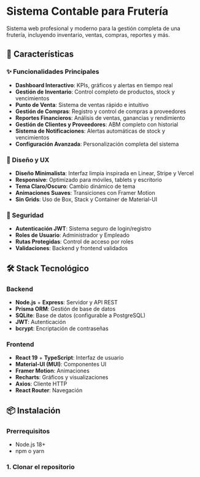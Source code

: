 # Sistema Contable para Frutería

Sistema web profesional y moderno para la gestión completa de una frutería, incluyendo inventario, ventas, compras, reportes y más.

## 🚀 Características

### ✨ Funcionalidades Principales
- **Dashboard Interactivo**: KPIs, gráficos y alertas en tiempo real
- **Gestión de Inventario**: Control completo de productos, stock y vencimientos
- **Punto de Venta**: Sistema de ventas rápido e intuitivo
- **Gestión de Compras**: Registro y control de compras a proveedores
- **Reportes Financieros**: Análisis de ventas, ganancias y rendimiento
- **Gestión de Clientes y Proveedores**: ABM completo con historial
- **Sistema de Notificaciones**: Alertas automáticas de stock y vencimientos
- **Configuración Avanzada**: Personalización completa del sistema

### 🎨 Diseño y UX
- **Diseño Minimalista**: Interfaz limpia inspirada en Linear, Stripe y Vercel
- **Responsive**: Optimizado para móviles, tablets y escritorio
- **Tema Claro/Oscuro**: Cambio dinámico de tema
- **Animaciones Suaves**: Transiciones con Framer Motion
- **Sin Grids**: Uso de Box, Stack y Container de Material-UI

### 🔐 Seguridad
- **Autenticación JWT**: Sistema seguro de login/registro
- **Roles de Usuario**: Administrador y Empleado
- **Rutas Protegidas**: Control de acceso por roles
- **Validaciones**: Backend y frontend validados

## 🛠️ Stack Tecnológico

### Backend
- **Node.js** + **Express**: Servidor y API REST
- **Prisma ORM**: Gestión de base de datos
- **SQLite**: Base de datos (configurable a PostgreSQL)
- **JWT**: Autenticación
- **bcrypt**: Encriptación de contraseñas

### Frontend
- **React 19** + **TypeScript**: Interfaz de usuario
- **Material-UI (MUI)**: Componentes UI
- **Framer Motion**: Animaciones
- **Recharts**: Gráficos y visualizaciones
- **Axios**: Cliente HTTP
- **React Router**: Navegación

## 📦 Instalación

### Prerrequisitos
- Node.js 18+
- npm o yarn

### 1. Clonar el repositorio